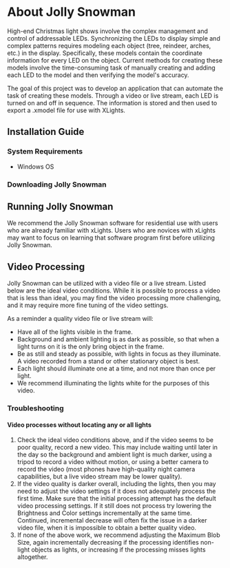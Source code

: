 # About Jolly Snowman

High-end Christmas light shows involve the complex management and control of addressable LEDs. Synchronizing the LEDs to display simple and complex patterns requires modeling each object (tree, reindeer, arches, etc.) in the display. Specifically, these models contain the coordinate information for every LED on the object. Current methods for creating these models involve the time-consuming task of manually creating and adding each LED to the model and then verifying the model's accuracy.

The goal of this project was to develop an application that can automate the task of creating these models. Through a video or live stream, each LED is turned on and off in sequence. The information is stored and then used to export a .xmodel file for use with XLights.

## Installation Guide

### System Requirements

- Windows OS

### Downloading Jolly Snowman

## Running Jolly Snowman

We recommend the Jolly Snowman software for residential use with users who are already familiar with xLights. Users who are novices with xLights may want to focus on learning that software program first before utilizing Jolly Snowman. 

## Video Processing

Jolly Snowman can be utilized with a video file or a live stream. Listed below are the ideal video conditions. While it is possible to process a video that is less than ideal, you may find the video processing more challenging, and it may require more fine tuning of the video settings. 

As a reminder a quality video file or live stream will:
- Have all of the lights visible in the frame. 
- Background and ambient lighting is as dark as possible, so that when a light turns on it is the only bring object in the frame. 
- Be as still and steady as possible, with lights in focus as they illuminate. A video recorded from a stand or other stationary object is best.
- Each light should illuminate one at a time, and not more than once per light. 
- We recommend illuminating the lights white for the purposes of this video. 

### Troubleshooting

#### Video processes without locating any or all lights

1. Check the ideal video conditions above, and if the video seems to be poor quality, record a new video. This may include waiting until later in the day so the background and ambient light is much darker, using a tripod to record a video without motion, or using a better camera to record the video (most phones have high-quality night camera capabilities, but a live video stream may be lower quality). 
2. If the video quality is darker overall, including the lights, then you may need to adjust the video settings if it does not adequately process the first time. Make sure that the initial processing attempt has the default video processing settings. If it still does not process try lowering the Brightness and Color settings incrementally at the same time. Continued, incremental decrease will often fix the issue in a darker video file, when it is impossible to obtain a better quality video. 
3. If none of the above work, we recommend adjusting the Maximum Blob Size, again incrementally decreasing if the processing identifies non-light objects as lights, or increasing if the processing misses lights altogether. 
